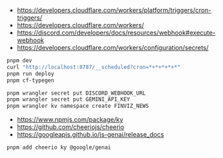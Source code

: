 - https://developers.cloudflare.com/workers/platform/triggers/cron-triggers/
- https://developers.cloudflare.com/workers/
- https://discord.com/developers/docs/resources/webhook#execute-webhook
- https://developers.cloudflare.com/workers/configuration/secrets/

```sh
pnpm dev
curl "http://localhost:8787/__scheduled?cron=*+*+*+*+*"
pnpm run deploy
pnpm cf-typegen
```

```sh
pnpm wrangler secret put DISCORD_WEBHOOK_URL
pnpm wrangler secret put GEMINI_API_KEY
pnpm wrangler kv namespace create FINVIZ_NEWS
```

- https://www.npmjs.com/package/ky
- https://github.com/cheeriojs/cheerio
- https://googleapis.github.io/js-genai/release_docs

```sh
pnpm add cheerio ky @google/genai
```
